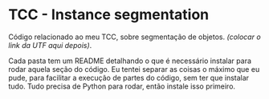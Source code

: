 # TCC - Instance segmentation

Código relacionado ao meu TCC, sobre segmentação de objetos. _(colocar o link da UTF aqui depois)_.

Cada pasta tem um README detalhando o que é necessário instalar para rodar aquela seção do código. Eu tentei separar as coisas o máximo que eu pude, para facilitar a execução de partes do código, sem ter que instalar tudo. Tudo precisa de Python para rodar, então instale isso primeiro.